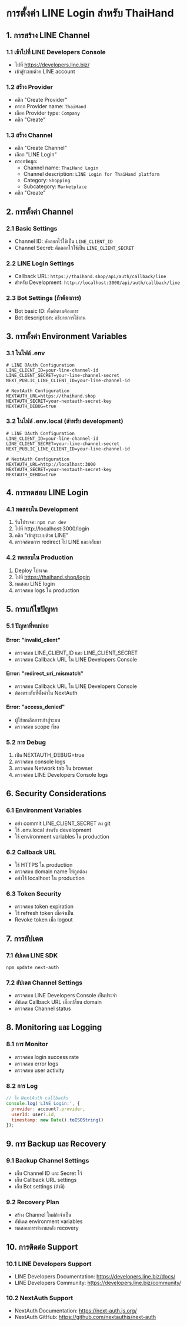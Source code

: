 # การตั้งค่า LINE Login สำหรับ ThaiHand

## 1. การสร้าง LINE Channel

### 1.1 เข้าไปที่ LINE Developers Console
- ไปที่ https://developers.line.biz/
- เข้าสู่ระบบด้วย LINE account

### 1.2 สร้าง Provider
- คลิก "Create Provider"
- กรอก Provider name: `ThaiHand`
- เลือก Provider type: `Company`
- คลิก "Create"

### 1.3 สร้าง Channel
- คลิก "Create Channel"
- เลือก "LINE Login"
- กรอกข้อมูล:
  - Channel name: `ThaiHand Login`
  - Channel description: `LINE Login for ThaiHand platform`
  - Category: `Shopping`
  - Subcategory: `Marketplace`
- คลิก "Create"

## 2. การตั้งค่า Channel

### 2.1 Basic Settings
- Channel ID: คัดลอกไว้ใช้เป็น `LINE_CLIENT_ID`
- Channel Secret: คัดลอกไว้ใช้เป็น `LINE_CLIENT_SECRET`

### 2.2 LINE Login Settings
- Callback URL: `https://thaihand.shop/api/auth/callback/line`
- สำหรับ Development: `http://localhost:3000/api/auth/callback/line`

### 2.3 Bot Settings (ถ้าต้องการ)
- Bot basic ID: ตั้งค่าตามต้องการ
- Bot description: อธิบายการใช้งาน

## 3. การตั้งค่า Environment Variables

### 3.1 ในไฟล์ .env
```env
# LINE OAuth Configuration
LINE_CLIENT_ID=your-line-channel-id
LINE_CLIENT_SECRET=your-line-channel-secret
NEXT_PUBLIC_LINE_CLIENT_ID=your-line-channel-id

# NextAuth Configuration
NEXTAUTH_URL=https://thaihand.shop
NEXTAUTH_SECRET=your-nextauth-secret-key
NEXTAUTH_DEBUG=true
```

### 3.2 ในไฟล์ .env.local (สำหรับ development)
```env
# LINE OAuth Configuration
LINE_CLIENT_ID=your-line-channel-id
LINE_CLIENT_SECRET=your-line-channel-secret
NEXT_PUBLIC_LINE_CLIENT_ID=your-line-channel-id

# NextAuth Configuration
NEXTAUTH_URL=http://localhost:3000
NEXTAUTH_SECRET=your-nextauth-secret-key
NEXTAUTH_DEBUG=true
```

## 4. การทดสอบ LINE Login

### 4.1 ทดสอบใน Development
1. รันโปรเจค: `npm run dev`
2. ไปที่ http://localhost:3000/login
3. คลิก "เข้าสู่ระบบด้วย LINE"
4. ตรวจสอบการ redirect ไป LINE และกลับมา

### 4.2 ทดสอบใน Production
1. Deploy โปรเจค
2. ไปที่ https://thaihand.shop/login
3. ทดสอบ LINE login
4. ตรวจสอบ logs ใน production

## 5. การแก้ไขปัญหา

### 5.1 ปัญหาที่พบบ่อย

#### Error: "invalid_client"
- ตรวจสอบ LINE_CLIENT_ID และ LINE_CLIENT_SECRET
- ตรวจสอบ Callback URL ใน LINE Developers Console

#### Error: "redirect_uri_mismatch"
- ตรวจสอบ Callback URL ใน LINE Developers Console
- ต้องตรงกับที่ตั้งค่าใน NextAuth

#### Error: "access_denied"
- ผู้ใช้ยกเลิกการเข้าสู่ระบบ
- ตรวจสอบ scope ที่ขอ

### 5.2 การ Debug
1. เปิด NEXTAUTH_DEBUG=true
2. ตรวจสอบ console logs
3. ตรวจสอบ Network tab ใน browser
4. ตรวจสอบ LINE Developers Console logs

## 6. Security Considerations

### 6.1 Environment Variables
- อย่า commit LINE_CLIENT_SECRET ลง git
- ใช้ .env.local สำหรับ development
- ใช้ environment variables ใน production

### 6.2 Callback URL
- ใช้ HTTPS ใน production
- ตรวจสอบ domain name ให้ถูกต้อง
- อย่าใช้ localhost ใน production

### 6.3 Token Security
- ตรวจสอบ token expiration
- ใช้ refresh token เมื่อจำเป็น
- Revoke token เมื่อ logout

## 7. การอัปเดต

### 7.1 อัปเดต LINE SDK
```bash
npm update next-auth
```

### 7.2 อัปเดต Channel Settings
- ตรวจสอบ LINE Developers Console เป็นประจำ
- อัปเดต Callback URL เมื่อเปลี่ยน domain
- ตรวจสอบ Channel status

## 8. Monitoring และ Logging

### 8.1 การ Monitor
- ตรวจสอบ login success rate
- ตรวจสอบ error logs
- ตรวจสอบ user activity

### 8.2 การ Log
```javascript
// ใน NextAuth callbacks
console.log('LINE Login:', {
  provider: account?.provider,
  userId: user?.id,
  timestamp: new Date().toISOString()
});
```

## 9. การ Backup และ Recovery

### 9.1 Backup Channel Settings
- เก็บ Channel ID และ Secret ไว้
- เก็บ Callback URL settings
- เก็บ Bot settings (ถ้ามี)

### 9.2 Recovery Plan
- สร้าง Channel ใหม่ถ้าจำเป็น
- อัปเดต environment variables
- ทดสอบการทำงานหลัง recovery

## 10. การติดต่อ Support

### 10.1 LINE Developers Support
- LINE Developers Documentation: https://developers.line.biz/docs/
- LINE Developers Community: https://developers.line.biz/community/

### 10.2 NextAuth Support
- NextAuth Documentation: https://next-auth.js.org/
- NextAuth GitHub: https://github.com/nextauthjs/next-auth 